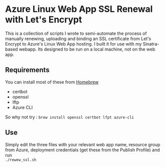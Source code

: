 # Azure Linux Web App SSL Renewal with Let's Encrypt

This is a collection of scripts I wrote to semi-automate the process of manually renewing, uploading and binding an SSL certificate from Let's Encrypt to Azure's Linux Web App hosting. I built it for use with my Sinatra-based webapp. Its designed to be run on a local machine, not on the web app.

## Requirements
You can install most of these from [Homebrew](https://brew.sh)  
- certbot  
- openssl  
- lftp  
- Azure CLI  

So why not try :
```brew install openssl certbot lfpt azure-cli```


## Use
Simply edit the three files with your relevant web app name, resource group from Azure, deployment credentials (get these from the Publish Profile) and run  
```./rewew_ssl.sh```
